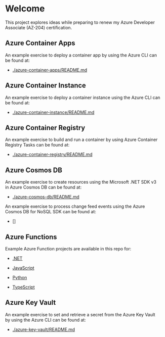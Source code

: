 # Welcome

This project explores ideas while preparing to renew my Azure Developer Associate (AZ-204) certification.

## Azure Container Apps

An example exercise to deploy a container app by using the Azure CLI can be found at:

- [./azure-container-apps/README.md](./azure-container-apps/README.md)

## Azure Container Instance

An example exercise to deploy a container instance using the Azure CLI can be found at:

- [./azure-container-instance/README.md](./azure-container-instance/README.md)

## Azure Container Registry

An example exercise to build and run a container by using Azure Container Registry Tasks can be found at:

- [./azure-container-registry/README.md](./azure-container-registry/README.md)

## Azure Cosmos DB

An example exercise to create resources using the Microsoft .NET SDK v3 in Azure Cosmos DB can be found at:

- [./azure-cosmos-db/README.md](./azure-cosmos-db/README.md)

An example exercise to process change feed events using the Azure Cosmos DB for NoSQL SDK can be found at:

- []

## Azure Functions

Example Azure Function projects are available in this repo for:

- [.NET](./azure-functions/dotnet/README.md)

- [JavaScript](./azure-functions/javascript/README.md)

- [Python](./azure-functions/python/README.md)

- [TypeScript](./azure-functions/typescript/README.md)

## Azure Key Vault

An example exercise to set and retrieve a secret from the Azure Key Vault by using the Azure CLI can be found at:

- [./azure-key-vault/README.md](./azure-key-vault/README.md)
